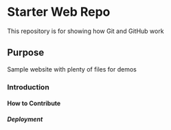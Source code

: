 # Starter Web Repo

This repository is for showing how Git and GitHub work

## Purpose

Sample website with plenty of files for demos

### Introduction

#### How to Contribute

##### Deployment